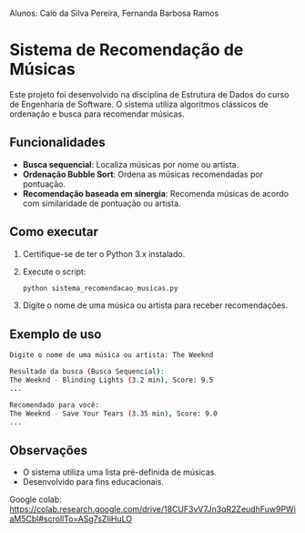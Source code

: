 Alunos: Caio da Silva Pereira, Fernanda Barbosa Ramos

  # Sistema de Recomendação de Músicas 

Este projeto foi desenvolvido na disciplina de Estrutura de Dados do curso de Engenharia de Software. O sistema utiliza algoritmos clássicos de ordenação e busca para recomendar músicas.

## Funcionalidades

- **Busca sequencial**: Localiza músicas por nome ou artista.
- **Ordenação Bubble Sort**: Ordena as músicas recomendadas por pontuação.
- **Recomendação baseada em sinergia**: Recomenda músicas de acordo com similaridade de pontuação ou artista.

## Como executar

1. Certifique-se de ter o Python 3.x instalado.
2. Execute o script:
   ```bash
   python sistema_recomendacao_musicas.py
   ```

3. Digite o nome de uma música ou artista para receber recomendações.

## Exemplo de uso

```bash
Digite o nome de uma música ou artista: The Weeknd

Resultado da busca (Busca Sequencial):
The Weeknd - Blinding Lights (3.2 min), Score: 9.5
...

Recomendado para você:
The Weeknd - Save Your Tears (3.35 min), Score: 9.0
...
```

## Observações

- O sistema utiliza uma lista pré-definida de músicas.
- Desenvolvido para fins educacionais.

Google colab: https://colab.research.google.com/drive/18CUF3vV7Jn3qR2ZeudhFuw9PWiaM5Cbl#scrollTo=ASg7sZIiHuLO
